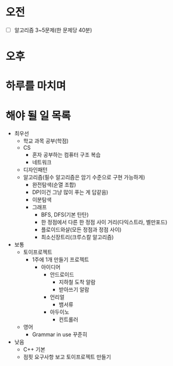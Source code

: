 # 오전
- [ ] 알고리즘 3~5문제(한 문제당 40분)
# 오후

# 하루를 마치며

# 해야 될 일 목록
- 최우선
	- 학교 과목 공부(학점)
	- CS
		- 혼자 공부하는 컴퓨터 구조 복습
		- 네트워크
	- 디자인패턴
	- 알고리즘(필수 알고리즘은 암기 수준으로 구현 가능하게)
		- 완전탐색(순열 조합)
		- DP(이건 그냥 많이 푸는 게 답같음)
		- 이분탐색
		- 그래프
			- BFS, DFS(기본 탄탄)
			- 한 정점에서 다른 한 정점 사이 거리(다익스트라, 벨만포드)
			- 플로이드와샬(모든 정점과 정점 사이)
			- 최소신장트리(크루스칼 알고리즘)
- 보통
	- 토이프로젝트
		- 1주에 1개 만들기 프로젝트
			- 아이디어
				- 안드로이드
					- 지하철 도착 알람
					- 받아쓰기 알람
				- 언리얼
					- 뱀서류
				- 아두이노
					- 컨트롤러
	- 영어
		- Grammar in use 꾸준히
- 낮음
	-  C++ 기본
	- 점핏 요구사항 보고 토이프로젝트 만들기
